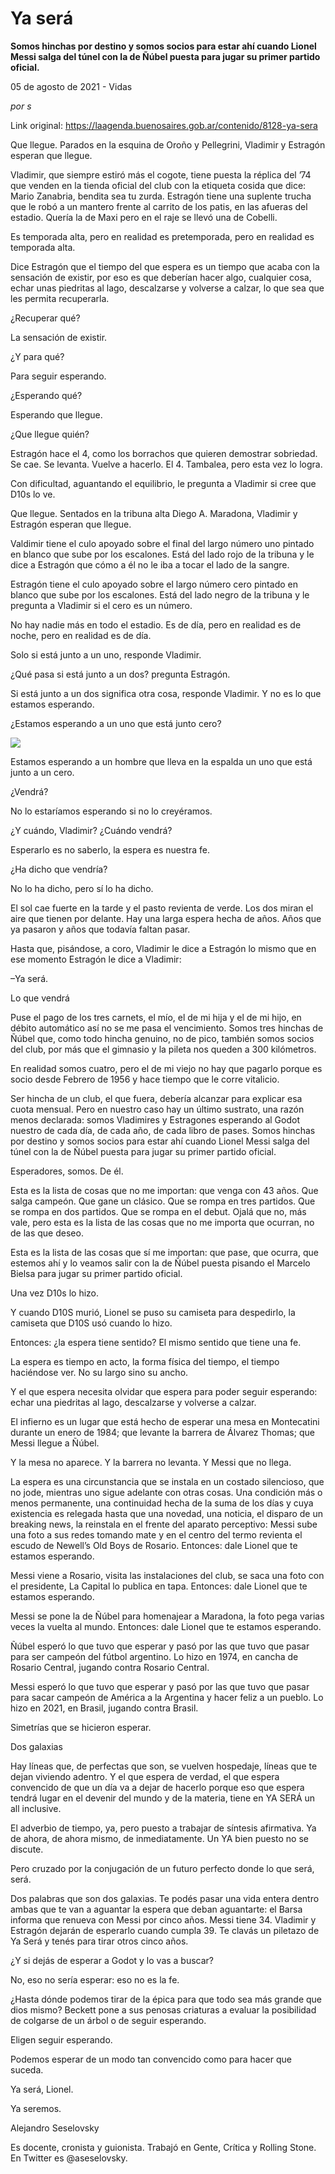 # Ya será

**Somos hinchas por destino y somos socios para estar ahí cuando Lionel Messi salga del túnel con la de Ñúbel puesta para jugar su primer partido oficial.**

05 de agosto de 2021 - Vidas

_por s_

Link original: https://laagenda.buenosaires.gob.ar/contenido/8128-ya-sera



Que llegue. Parados en la esquina de Oroño y Pellegrini, Vladimir y Estragón esperan que llegue.




Vladimir, que siempre estiró más el cogote, tiene puesta la réplica del ’74 que venden en la tienda oficial del club con la etiqueta cosida que dice: Mario Zanabria, bendita sea tu zurda. Estragón tiene una suplente trucha que le robó a un mantero frente al carrito de los patis, en las afueras del estadio. Quería la de Maxi pero en el raje se llevó una de Cobelli.




Es temporada alta, pero en realidad es pretemporada, pero en realidad es temporada alta.




Dice Estragón que el tiempo del que espera es un tiempo que acaba con la sensación de existir, por eso es que deberían hacer algo, cualquier cosa, echar unas piedritas al lago, descalzarse y volverse a calzar, lo que sea que les permita recuperarla.




¿Recuperar qué?




La sensación de existir.




¿Y para qué?




Para seguir esperando.




¿Esperando qué?




Esperando que llegue.




¿Que llegue quién?




Estragón hace el 4, como los borrachos que quieren demostrar sobriedad. Se cae. Se levanta. Vuelve a hacerlo. El 4. Tambalea, pero esta vez lo logra.




Con dificultad, aguantando el equilibrio, le pregunta a Vladimir si cree que D10s lo ve.




Que llegue. Sentados en la tribuna alta Diego A. Maradona, Vladimir y Estragón esperan que llegue.




Valdimir tiene el culo apoyado sobre el final del largo número uno pintado en blanco que sube por los escalones. Está del lado rojo de la tribuna y le dice a Estragón que cómo a él no le iba a tocar el lado de la sangre.




Estragón tiene el culo apoyado sobre el largo número cero pintado en blanco que sube por los escalones. Está del lado negro de la tribuna y le pregunta a Vladimir si el cero es un número.




No hay nadie más en todo el estadio. Es de día, pero en realidad es de noche, pero en realidad es de día.




Solo si está junto a un uno, responde Vladimir.




¿Qué pasa si está junto a un dos? pregunta Estragón.




Si está junto a un dos significa otra cosa, responde Vladimir. Y no es lo que estamos esperando.




¿Estamos esperando a un uno que está junto cero?




![](https://cdn.feater.me/files/images/98634/b3bfdc12-6908-450a-87d6-eae2616c9ca7.jpeg)




Estamos esperando a un hombre que lleva en la espalda un uno que está junto a un cero.




¿Vendrá?




No lo estaríamos esperando si no lo creyéramos.




¿Y cuándo, Vladimir? ¿Cuándo vendrá?




Esperarlo es no saberlo, la espera es nuestra fe.




¿Ha dicho que vendría?




No lo ha dicho, pero sí lo ha dicho.




El sol cae fuerte en la tarde y el pasto revienta de verde. Los dos miran el aire que tienen por delante. Hay una larga espera hecha de años. Años que ya pasaron y años que todavía faltan pasar.




Hasta que, pisándose, a coro, Vladimir le dice a Estragón lo mismo que en ese momento Estragón le dice a Vladimir:




–Ya será.




Lo que vendrá




Puse el pago de los tres carnets, el mío, el de mi hija y el de mi hijo, en débito automático así no se me pasa el vencimiento. Somos tres hinchas de Ñúbel que, como todo hincha genuino, no de pico, también somos socios del club, por más que el gimnasio y la pileta nos queden a 300 kilómetros.




En realidad somos cuatro, pero el de mi viejo no hay que pagarlo porque es socio desde Febrero de 1956 y hace tiempo que le corre vitalicio.




Ser hincha de un club, el que fuera, debería alcanzar para explicar esa cuota mensual. Pero en nuestro caso hay un último sustrato, una razón menos declarada: somos Vladimires y Estragones esperando al Godot nuestro de cada día, de cada año, de cada libro de pases. Somos hinchas por destino y somos socios para estar ahí cuando Lionel Messi salga del túnel con la de Ñúbel puesta para jugar su primer partido oficial.




Esperadores, somos. De él.




Esta es la lista de cosas que no me importan: que venga con 43 años. Que salga campeón. Que gane un clásico. Que se rompa en tres partidos. Que se rompa en dos partidos. Que se rompa en el debut. Ojalá que no, más vale, pero esta es la lista de las cosas que no me importa que ocurran, no de las que deseo.




Esta es la lista de las cosas que sí me importan: que pase, que ocurra, que estemos ahí y lo veamos salir con la de Ñúbel puesta pisando el Marcelo Bielsa para jugar su primer partido oficial.




Una vez D10s lo hizo.




Y cuando D10S murió, Lionel se puso su camiseta para despedirlo, la camiseta que D10S usó cuando lo hizo.




Entonces: ¿la espera tiene sentido? El mismo sentido que tiene una fe.




La espera es tiempo en acto, la forma física del tiempo, el tiempo haciéndose ver. No su largo sino su ancho.




Y el que espera necesita olvidar que espera para poder seguir esperando: echar una piedritas al lago, descalzarse y volverse a calzar.




El infierno es un lugar que está hecho de esperar una mesa en Montecatini durante un enero de 1984; que levante la barrera de Álvarez Thomas; que Messi llegue a Ñúbel.




Y la mesa no aparece. Y la barrera no levanta. Y Messi que no llega.




La espera es una circunstancia que se instala en un costado silencioso, que no jode, mientras uno sigue adelante con otras cosas. Una condición más o menos permanente, una continuidad hecha de la suma de los días y cuya existencia es relegada hasta que una novedad, una noticia, el disparo de un breaking news, la reinstala en el frente del aparato perceptivo: Messi sube una foto a sus redes tomando mate y en el centro del termo revienta el escudo de Newell’s Old Boys de Rosario. Entonces: dale Lionel que te estamos esperando.




Messi viene a Rosario, visita las instalaciones del club, se saca una foto con el presidente, La Capital lo publica en tapa. Entonces: dale Lionel que te estamos esperando.




Messi se pone la de Ñúbel para homenajear a Maradona, la foto pega varias veces la vuelta al mundo. Entonces: dale Lionel que te estamos esperando.




Ñúbel esperó lo que tuvo que esperar y pasó por las que tuvo que pasar para ser campeón del fútbol argentino. Lo hizo en 1974, en cancha de Rosario Central, jugando contra Rosario Central.




Messi esperó lo que tuvo que esperar y pasó por las que tuvo que pasar para sacar campeón de América a la Argentina y hacer feliz a un pueblo. Lo hizo en 2021, en Brasil, jugando contra Brasil.




Simetrías que se hicieron esperar.




Dos galaxias




Hay líneas que, de perfectas que son, se vuelven hospedaje, líneas que te dejan viviendo adentro. Y el que espera de verdad, el que espera convencido de que un día va a dejar de hacerlo porque eso que espera tendrá lugar en el devenir del mundo y de la materia, tiene en YA SERÁ un all inclusive.




El adverbio de tiempo, ya, pero puesto a trabajar de síntesis afirmativa. Ya de ahora, de ahora mismo, de inmediatamente. Un YA bien puesto no se discute.




Pero cruzado por la conjugación de un futuro perfecto donde lo que será, será.




Dos palabras que son dos galaxias. Te podés pasar una vida entera dentro ambas que te van a aguantar la espera que deban aguantarte: el Barsa informa que renueva con Messi por cinco años. Messi tiene 34. Vladimir y Estragón dejarán de esperarlo cuando cumpla 39. Te clavás un piletazo de Ya Será y tenés para tirar otros cinco años.




¿Y si dejás de esperar a Godot y lo vas a buscar?




No, eso no sería esperar: eso no es la fe.




¿Hasta dónde podemos tirar de la épica para que todo sea más grande que dios mismo? Beckett pone a sus penosas criaturas a evaluar la posibilidad de colgarse de un árbol o de seguir esperando.




Eligen seguir esperando.




Podemos esperar de un modo tan convencido como para hacer que suceda.




Ya será, Lionel.




Ya seremos.




Alejandro Seselovsky




Es docente, cronista y guionista. Trabajó en Gente, Crítica y Rolling Stone. En Twitter es @aseselovsky.



